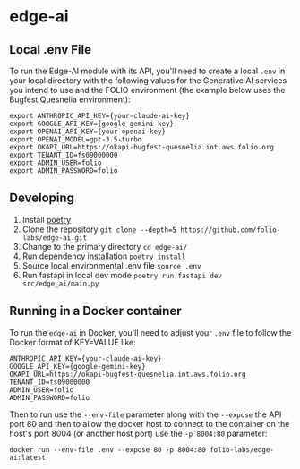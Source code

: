 # edge-ai

## Local .env File
To run the Edge-AI module with its API, you'll need to create a local `.env` in
your local directory with the following values for the Generative AI services you
intend to use and the FOLIO environment (the example below uses the Bugfest
Quesnelia environment):

```
export ANTHROPIC_API_KEY={your-claude-ai-key}
export GOOGLE_API_KEY={google-gemini-key}
export OPENAI_API_KEY={your-openai-key}
export OPENAI_MODEL=gpt-3.5-turbo
export OKAPI_URL=https://okapi-bugfest-quesnelia.int.aws.folio.org
export TENANT_ID=fs09000000
export ADMIN_USER=folio
export ADMIN_PASSWORD=folio
```

## Developing
1. Install [poetry][poetry] 
1. Clone the repository `git clone --depth=5 https://github.com/folio-labs/edge-ai.git`
1. Change to the primary directory `cd edge-ai/` 
1. Run dependency installation `poetry install`
1. Source local environmental .env file `source .env`
1. Run fastapi in local dev mode `poetry run fastapi dev src/edge_ai/main.py`


## Running in a Docker container
To run the `edge-ai` in Docker, you'll need to adjust your `.env` file to follow the
Docker format of KEY=VALUE like:

```
ANTHROPIC_API_KEY={your-claude-ai-key}
GOOGLE_API_KEY={google-gemini-key}
OKAPI_URL=https://okapi-bugfest-quesnelia.int.aws.folio.org
TENANT_ID=fs09000000
ADMIN_USER=folio
ADMIN_PASSWORD=folio
```

Then to run use the `--env-file` parameter along with the `--expose` the API port 80 and then to 
allow the docker host to connect to the container on the host's port 8004 (or another host port) use
the `-p 8004:80` parameter:

`docker run --env-file .env --expose 80 -p 8004:80 folio-labs/edge-ai:latest`

[poetry]: https://python-poetry.org/
